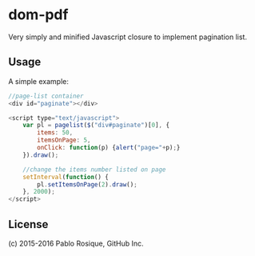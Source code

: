 # dom-pdf

Very simply and minified Javascript closure to implement pagination list.

## Usage

A simple example:
```js
//page-list container
<div id="paginate"></div>

<script type="text/javascript">
	var pl = pagelist($("div#paginate")[0], {
		items: 50,
		itemsOnPage: 5,
		onClick: function(p) {alert("page="+p);}
	}).draw();

	//change the items number listed on page
	setInterval(function() {
		pl.setItemsOnPage(2).draw();
	}, 2000);
</script>
```
## License

(c) 2015-2016 Pablo Rosique, GitHub Inc.
